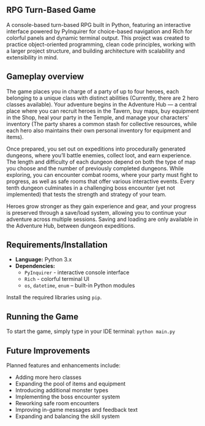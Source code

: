 ## RPG Turn-Based Game 

A console-based turn-based RPG built in Python, featuring an interactive interface powered by PyInquirer for choice-based navigation and Rich for colorful panels and dynamic terminal output. This project was created to practice object-oriented programming, clean code principles, working with a larger project structure, and building architecture with scalability and extensibility in mind.

## Gameplay overview

The game places you in charge of a party of up to four heroes, each belonging to a unique class with distinct abilities (Currently, there are 2 hero classes available). Your adventure begins in the Adventure Hub — a central place where you can recruit heroes in the Tavern, buy maps, buy equipment in the Shop, heal your party in the Temple, and manage your characters' inventory (The party shares a common stash for collective resources, while each hero also maintains their own personal inventory for equipment and items).

Once prepared, you set out on expeditions into procedurally generated dungeons, where you’ll battle enemies, collect loot, and earn experience. The length and difficulty of each dungeon depend on both the type of map you choose and the number of previously completed dungeons. While exploring, you can encounter combat rooms, where your party must fight to progress, as well as safe rooms that offer various interactive events. Every tenth dungeon culminates in a challenging boss encounter (yet not implemented) that tests the strength and strategy of your team.

Heroes grow stronger as they gain experience and gear, and your progress is preserved through a save/load system, allowing you to continue your adventure across multiple sessions. Saving and loading are only available in the Adventure Hub, between dungeon expeditions.

## Requirements/Installation

* **Language:** Python 3.x  
* **Dependencies:**
  * `PyInquirer` - interactive console interface  
  * `Rich` - colorful terminal UI  
  * `os`, `datetime`, `enum` – built-in Python modules  

Install the required libraries using `pip`.

## Running the Game

To start the game, simply type in your IDE terminal:
`python main.py`

## Future Improvements
Planned features and enhancements include:
* Adding more hero classes  
* Expanding the pool of items and equipment  
* Introducing additional monster types  
* Implementing the boss encounter system  
* Reworking safe room encounters  
* Improving in-game messages and feedback text  
* Expanding and balancing the skill system  